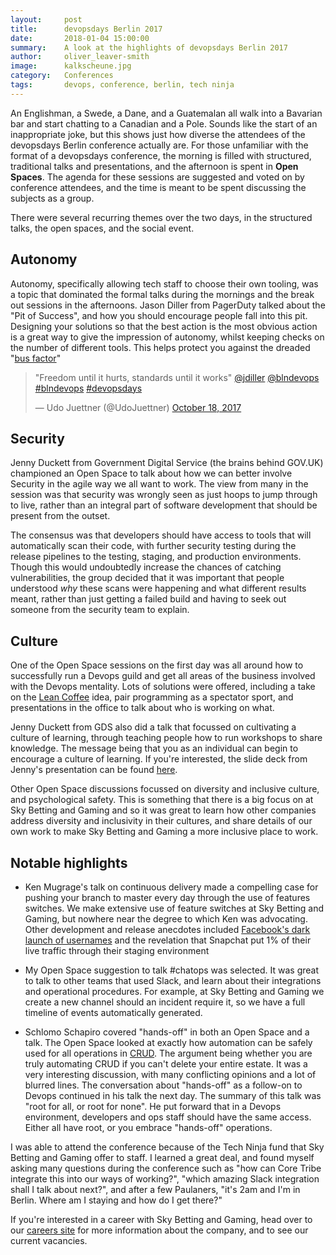 ```yaml
---
layout:     post
title:      devopsdays Berlin 2017
date:       2018-01-04 15:00:00
summary:    A look at the highlights of devopsdays Berlin 2017
author:     oliver_leaver-smith
image:		kalkscheune.jpg
category:   Conferences
tags:       devops, conference, berlin, tech ninja
---
```


An Englishman, a Swede, a Dane, and a Guatemalan all walk into a Bavarian bar and start chatting to a Canadian and a Pole. Sounds like the start of an inappropriate joke, but this shows just how diverse the attendees of the devopsdays Berlin conference actually are. For those unfamiliar with the format of a devopsdays conference, the morning is filled with structured, traditional talks and presentations, and the afternoon is spent in **Open Spaces**. The agenda for these sessions are suggested and voted on by conference attendees, and the time is meant to be spent discussing the subjects as a group. 

There were several recurring themes over the two days, in the structured talks, the open spaces, and the social event.

## Autonomy

Autonomy, specifically allowing tech staff to choose their own tooling, was a topic that dominated the formal talks during the mornings and the break out sessions in the afternoons. Jason Diller from PagerDuty talked about the "Pit of Success", and how you should encourage people fall into this pit. Designing your solutions so that the best action is the most obvious action is a great way to give the impression of autonomy, whilst keeping checks on the number of different tools. This helps protect you against the dreaded "[bus factor](https://en.wikipedia.org/wiki/Bus_factor)"

<blockquote class="twitter-tweet" data-lang="en"><p lang="en" dir="ltr">&quot;Freedom until it hurts, standards until it works&quot; <a href="https://twitter.com/jdiller?ref_src=twsrc%5Etfw">@jdiller</a> <a href="https://twitter.com/blndevops?ref_src=twsrc%5Etfw">@blndevops</a> <a href="https://twitter.com/hashtag/blndevops?src=hash&amp;ref_src=twsrc%5Etfw">#blndevops</a> <a href="https://twitter.com/hashtag/devopsdays?src=hash&amp;ref_src=twsrc%5Etfw">#devopsdays</a></p>&mdash; Udo Juettner (@UdoJuettner) <a href="https://twitter.com/UdoJuettner/status/920554435939418112?ref_src=twsrc%5Etfw">October 18, 2017</a></blockquote>
<script async src="https://platform.twitter.com/widgets.js" charset="utf-8"></script>

## Security

Jenny Duckett from Government Digital Service (the brains behind GOV.UK) championed an Open Space to talk about how we can better involve Security in the agile way we all want to work. The view from many in the session was that security was wrongly seen as just hoops to jump through to live, rather than an integral part of software development that should be present from the outset.

The consensus was that developers should have access to tools that will automatically scan their code, with further security testing during the release pipelines to the testing, staging, and production environments. Though this would undoubtedly increase the chances of catching vulnerabilities, the group decided that it was important that people understood _why_ these scans were happening and what different results meant, rather than just getting a failed build and having to seek out someone from the security team to explain.

## Culture

One of the Open Space sessions on the first day was all around how to successfully run a Devops guild and get all areas of the business involved with the Devops mentality. Lots of solutions were offered, including a take on the [Lean Coffee](http://leancoffee.org) idea, pair programming as a spectator sport, and presentations in the office to talk about who is working on what.

Jenny Duckett from GDS also did a talk that focussed on cultivating a culture of learning, through teaching people how to run workshops to share knowledge. The message being that you as an individual can begin to encourage a culture of learning. If you're interested, the slide deck from Jenny's presentation can be found [here](https://speakerdeck.com/jennyd/encouraging-a-culture-of-learning-across-your-organisation).

Other Open Space discussions focussed on diversity and inclusive culture, and psychological safety. This is something that there is a big focus on at Sky Betting and Gaming and so it was great to learn how other companies address diversity and inclusivity in their cultures, and share details of our own work to make Sky Betting and Gaming a more inclusive place to work.

## Notable highlights

* Ken Mugrage's talk on continuous delivery made a compelling case for pushing your branch to master every day through the use of features switches. We make extensive use of feature switches at Sky Betting and Gaming, but nowhere near the degree to which Ken was advocating. Other development and release anecdotes included [Facebook's dark launch of usernames](https://www.facebook.com/notes/facebook-engineering/hammering-usernames/96390263919/) and the revelation that Snapchat put 1% of their live traffic through their staging environment

* My Open Space suggestion to talk #chatops was selected. It was great to talk to other teams that used Slack, and learn about their integrations and operational procedures. For example, at Sky Betting and Gaming we create a new channel should an incident require it, so we have a full timeline of events automatically generated.

* Schlomo Schapiro covered "hands-off" in both an Open Space and a talk. The Open Space looked at exactly how automation can be safely used for all operations in [CRUD](https://en.wikipedia.org/wiki/Create,_read,_update_and_delete). The argument being whether you are truly automating CRUD if you can't delete your entire estate. It was a very interesting discussion, with many conflicting opinions and a lot of blurred lines. The conversation about "hands-off" as a follow-on to Devops continued in his talk the next day. The summary of this talk was "root for all, or root for none". He put forward that in a Devops environment, developers and ops staff should have the same access. Either all have root, or you embrace "hands-off" operations.

I was able to attend the conference because of the Tech Ninja fund that Sky Betting and Gaming offer to staff. I learned a great deal, and found myself asking many questions during the conference such as "how can Core Tribe integrate this into our ways of working?", "which amazing Slack integration shall I talk about next?", and after a few Paulaners, "it's 2am and I'm in Berlin. Where am I staying and how do I get there?"

If you're interested in a career with Sky Betting and Gaming, head over to our [careers site](https://www.skybetcareers.com) for more information about the company, and to see our current vacancies.
